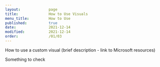 ```yaml
---
layout:             page
title:              How to Use Visuals
menu_title:         How to Use
published:          true
date:               2021-12-14
modified:           2021-12-14
order:              /01/03
---
```

<todo>How to use a custom visual (brief description - link to Microsoft resources)</todo>

<todo>Something to check</todo>